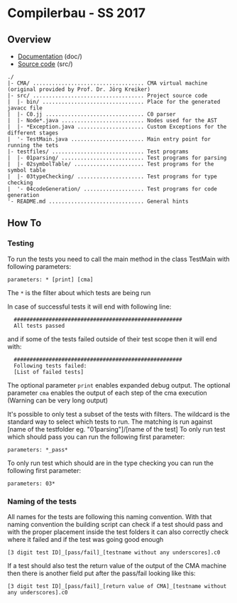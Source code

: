 # Compilerbau - SS 2017

## Overview
* [Documentation](/doc) (doc/)
* [Source code](/src) (src/)

```
./
|- CMA/ ................................... CMA virtual machine (original provided by Prof. Dr. Jörg Kreiker)
|- src/ ................................... Project source code
|  |- bin/ ................................ Place for the generated javacc file
|  |- C0.jj ............................... C0 parser
|  |- Node*.java .......................... Nodes used for the AST
|  |- *Exception.java ..................... Custom Exceptions for the different stages
|  '- TestMain.java ....................... Main entry point for running the tets
|- testfiles/ ............................. Test programs
|  |- 01parsing/ .......................... Test programs for parsing
|  |- 02symbolTable/ ...................... Test programs for the symbol table
|  |- 03typeChecking/ ..................... Test programs for type checking
|  '- 04codeGeneration/ ................... Test programs for code generation
'- README.md .............................. General hints
```

## How To
### Testing
To run the tests you need to call the main method in the class TestMain with following parameters:
```
parameters: * [print] [cma]
```
The `*` is the filter about which tests are being run

In case of successful tests it will end with following line:
```
  #####################################################
  All tests passed
```
and if some of the tests failed outside of their test scope then it will end with:
```
  #####################################################
  Following tests failed:
  [List of failed tests]
```
The optional parameter `print` enables expanded debug output.
The optional parameter `cma` enables the output of each step of the cma execution (Warning can be very long output)

It's possible to only test a subset of the tests with filters.
The wildcard is the standard way to select which tests to run. The matching is run against [name of the testfolder eg. "01parsing"]/[name of the test]
To only run test which should pass you can run the following first parameter:
```
parameters: *_pass*
```
To only run test which should are in the type checking you can run the following first parameter:
```
parameters: 03*
```

### Naming of the tests
All names for the tests are following this naming convention. 
With that naming convention the building script can check if a test should pass and 
with the proper placement inside the test folders it can also correctly check where it failed and if the test was going good enough
```
[3 digit test ID]_[pass/fail]_[testname without any underscores].c0
```
If a test should also test the return value of the output of the CMA machine then there is another field put after the pass/fail looking like this:
```
[3 digit test ID]_[pass/fail]_[return value of CMA]_[testname without any underscores].c0
```
